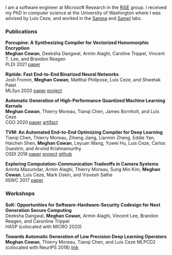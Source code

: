 I am a software engineer at Microsoft Research in the [RiSE](https://www.microsoft.com/en-us/research/group/research-software-engineering-rise/) group. 
I received my PhD in computer science at the University of Washington where I was advised by Luis Ceze, and worked in the [Sampa](https://sampa.cs.washington.edu/new/index.html) and [Sampl](http://sampl.cs.washington.edu/) labs.

### Publications
**Porcupine: A Synthesizing Compiler for Vectorized Homomorphic Encryption**  
**Meghan Cowan**, Deeksha Dangwal, Armin Alaghi, Caroline Trippel, Vincent T. Lee, and Brandon Reagen  
PLDI 2021 [paper](docs/porcupine-pldi-2021.pdf)


**Riptide: Fast End-to-End Binarized Neural Networks**   
Josh Fromm, **Meghan Cowan**, Matthai Philipose, Luis Ceze, and Shwetak Patel  
MLSys 2020 [paper](docs/riptide-mlsys-2020.pdf) [project](https://github.com/jwfromm/Riptide)

**Automatic Generation of High-Performance Quantized Machine Learning Kernels**  
**Meghan Cowan**, Thierry Moreau, Tianqi Chen, James Bornholt, and Luis Ceze  
CGO 2020 [paper](docs/quantized-cgo-2020.pdf) [artifact](https://github.com/cowanmeg/cgo-artifact-2020)

**TVM: An Automated End-to-End Optimizing Compiler for Deep Learning**  
Tianqi Chen, Thierry Moreau, Ziheng Jiang, Lianmin Zheng, Eddie Yan, Haichen Shen, **Meghan Cowan**, Leyuan Wang, Yuwei Hu, Luis Ceze, Carlos Guestrin, and Arvind Krishnamurthy  
OSDI 2018 [paper](https://www.usenix.org/conference/osdi18/presentation/chen) [project](https://tvm.ai) [github](https://github.com/dmlc/tvm)

**Exploring Computation-Communication Tradeoffs in Camera Systems**  
Amrita Mazumdar, Armin Alaghi, Thierry Moreau, Sung Min Kim, **Meghan Cowan**, Luis Ceze, Mark Oskin, and Visvesh Sathe  
IISWC 2017 [paper](https://ieeexplore.ieee.org/document/8167775/)


### Workshops
**SoK: Opportunities for Software-Hardware-Security Codesign for Next Generation Secure Computing**   
Deeksha Dangwal, **Meghan Cowan**, Armin Alaghi, Vincent Lee, Brandon Reagen, and Caronline Trippel  
HASP (colocated with MICRO 2020)


**Towards Automatic Generation of Low Precision Deep Learning Operators**  
**Meghan Cowan**, Thierry Moreau, Tianqi Chen, and Luis Ceze
MLPCD2 (colocated with NeurIPS 2018) [link](https://sites.google.com/view/nips-2018-on-device-ml/home?authuser=0) 
